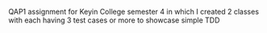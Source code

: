 
QAP1 assignment for Keyin College semester 4 in which I created 2 classes with each having 3 test cases or more to showcase simple TDD
